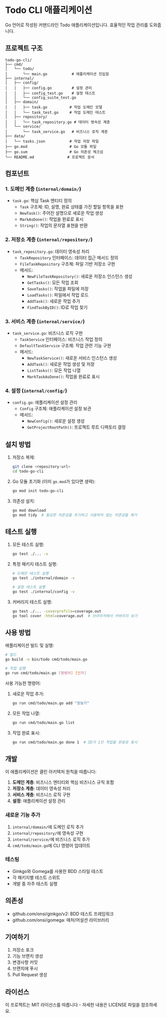 # Todo CLI 애플리케이션

Go 언어로 작성된 커맨드라인 Todo 애플리케이션입니다. 효율적인 작업 관리를 도와줍니다.

## 프로젝트 구조

```
todo-go-cli/
├── cmd/
│   └── todo/
│       └── main.go           # 애플리케이션 진입점
├── internal/
│   ├── config/
│   │   ├── config.go         # 설정 관리
│   │   ├── config_test.go    # 설정 테스트
│   │   └── config_suite_test.go
│   ├── domain/
│   │   ├── task.go          # 작업 도메인 모델
│   │   └── task_test.go     # 작업 도메인 테스트
│   ├── repository/
│   │   └── task_repository.go # 데이터 영속성 계층
│   └── service/
│       └── task_service.go   # 비즈니스 로직 계층
├── data/
│   └── tasks.json           # 작업 저장 파일
├── go.mod                   # Go 모듈 파일
├── go.sum                   # Go 의존성 체크섬
└── README.md               # 프로젝트 문서
```

## 컴포넌트

### 1. 도메인 계층 (`internal/domain/`)

- `task.go`: 핵심 Task 엔티티 정의
  - `Task` 구조체: ID, 설명, 완료 상태를 가진 할일 항목을 표현
  - `NewTask()`: 주어진 설명으로 새로운 작업 생성
  - `MarkAsDone()`: 작업을 완료로 표시
  - `String()`: 작업의 문자열 표현을 반환

### 2. 저장소 계층 (`internal/repository/`)

- `task_repository.go`: 데이터 영속성 처리
  - `TaskRepository` 인터페이스: 데이터 접근 메서드 정의
  - `FileTaskRepository` 구조체: 파일 기반 저장소 구현
  - 메서드:
    - `NewFileTaskRepository()`: 새로운 저장소 인스턴스 생성
    - `GetTasks()`: 모든 작업 조회
    - `SaveTasks()`: 작업을 파일에 저장
    - `LoadTasks()`: 파일에서 작업 로드
    - `AddTask()`: 새로운 작업 추가
    - `FindTaskByID()`: ID로 작업 찾기

### 3. 서비스 계층 (`internal/service/`)

- `task_service.go`: 비즈니스 로직 구현
  - `TaskService` 인터페이스: 비즈니스 작업 정의
  - `DefaultTaskService` 구조체: 작업 관련 기능 구현
  - 메서드:
    - `NewTaskService()`: 새로운 서비스 인스턴스 생성
    - `AddTask()`: 새로운 작업 생성 및 저장
    - `ListTasks()`: 모든 작업 나열
    - `MarkTaskAsDone()`: 작업을 완료로 표시

### 4. 설정 (`internal/config/`)

- `config.go`: 애플리케이션 설정 관리
  - `Config` 구조체: 애플리케이션 설정 보관
  - 메서드:
    - `NewConfig()`: 새로운 설정 생성
    - `GetProjectRootPath()`: 프로젝트 루트 디렉토리 결정

## 설치 방법

1. 저장소 복제:

   ```bash
   git clone <repository-url>
   cd todo-go-cli
   ```

2. Go 모듈 초기화 (이미 `go.mod`가 있다면 생략):

   ```bash
   go mod init todo-go-cli
   ```

3. 의존성 설치:

   ```bash
   go mod download
   go mod tidy  # 필요한 의존성을 추가하고 사용하지 않는 의존성을 제거
   ```

## 테스트 실행

1. 모든 테스트 실행:

   ```bash
   go test ./... -v
   ```

2. 특정 패키지 테스트 실행:

   ```bash
   # 도메인 테스트 실행
   go test ./internal/domain -v

   # 설정 테스트 실행
   go test ./internal/config -v
   ```

3. 커버리지 테스트 실행:
   ```bash
   go test ./... -coverprofile=coverage.out
   go tool cover -html=coverage.out  # 브라우저에서 커버리지 보기
   ```

## 사용 방법

애플리케이션 빌드 및 실행:

```bash
# 빌드
go build -o bin/todo cmd/todo/main.go

# 직접 실행
go run cmd/todo/main.go [명령어] [인자]
```

사용 가능한 명령어:

1. 새로운 작업 추가:

   ```bash
   go run cmd/todo/main.go add "장보기"
   ```

2. 모든 작업 나열:

   ```bash
   go run cmd/todo/main.go list
   ```

3. 작업 완료 표시:
   ```bash
   go run cmd/todo/main.go done 1  # ID가 1인 작업을 완료로 표시
   ```

## 개발

이 애플리케이션은 클린 아키텍처 원칙을 따릅니다:

1. **도메인 계층**: 비즈니스 엔티티와 핵심 비즈니스 규칙 포함
2. **저장소 계층**: 데이터 영속성 처리
3. **서비스 계층**: 비즈니스 로직 구현
4. **설정**: 애플리케이션 설정 관리

### 새로운 기능 추가

1. `internal/domain/`에 도메인 로직 추가
2. `internal/repository/`에 영속성 구현
3. `internal/service/`에 비즈니스 로직 추가
4. `cmd/todo/main.go`에 CLI 명령어 업데이트

### 테스팅

- Ginkgo와 Gomega를 사용한 BDD 스타일 테스트
- 각 패키지별 테스트 스위트
- 개발 중 자주 테스트 실행

## 의존성

- github.com/onsi/ginkgo/v2: BDD 테스트 프레임워크
- github.com/onsi/gomega: 매처/어설션 라이브러리

## 기여하기

1. 저장소 포크
2. 기능 브랜치 생성
3. 변경사항 커밋
4. 브랜치에 푸시
5. Pull Request 생성

## 라이선스

이 프로젝트는 MIT 라이선스를 따릅니다 - 자세한 내용은 LICENSE 파일을 참조하세요.
